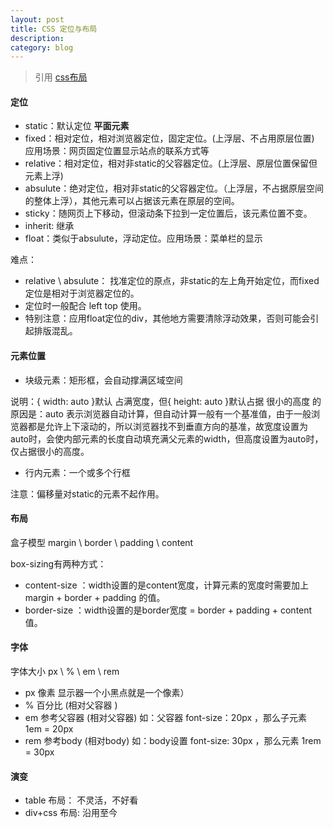 ```yaml
---
layout: post
title: CSS 定位与布局
description: 
category: blog
---
```


> 引用 [css布局](https://segmentfault.com/a/1190000011358507)

#### 定位
- static：默认定位 **平面元素**
- fixed：相对定位，相对浏览器定位，固定定位。(上浮层、不占用原层位置)
应用场景：网页固定位置显示站点的联系方式等
- relative：相对定位，相对非static的父容器定位。(上浮层、原层位置保留但元素上浮) 
- absulute：绝对定位，相对非static的父容器定位。（上浮层，不占据原层空间的整体上浮），其他元素可以占据该元素在原层的空间。
- sticky：随网页上下移动，但滚动条下拉到一定位置后，该元素位置不变。
- inherit: 继承
- float：类似于absulute，浮动定位。应用场景：菜单栏的显示

难点：
- relative \ absulute： 找准定位的原点，非static的左上角开始定位，而fixed定位是相对于浏览器定位的。
- 定位时一般配合 left top 使用。
- 特别注意：应用float定位的div，其他地方需要清除浮动效果，否则可能会引起排版混乱。

#### 元素位置
- 块级元素：矩形框，会自动撑满区域空间   

说明：{ width: auto }默认 占满宽度，但{ height: auto }默认占据 很小的高度 的原因是：auto 表示浏览器自动计算，但自动计算一般有一个基准值，由于一般浏览器都是允许上下滚动的，所以浏览器找不到垂直方向的基准，故宽度设置为auto时，会使内部元素的长度自动填充满父元素的width，但高度设置为auto时，仅占据很小的高度。

- 行内元素：一个或多个行框

注意：偏移量对static的元素不起作用。

#### 布局

盒子模型  margin \ border \ padding \ content

box-sizing有两种方式：
- content-size ：width设置的是content宽度，计算元素的宽度时需要加上 margin + border + padding 的值。 
- border-size ：width设置的是border宽度 = border + padding + content 值。

#### 字体
字体大小  px \ % \ em \ rem
- px 像素 显示器一个小黑点就是一个像素）
- % 百分比 (相对父容器 )
- em 参考父容器 (相对父容器)  如：父容器 font-size：20px ，那么子元素 1em = 20px
- rem 参考body (相对body)  如：body设置 font-size: 30px ，那么元素 1rem = 30px 

#### 演变
- table 布局： 不灵活，不好看
- div+css 布局: 沿用至今

